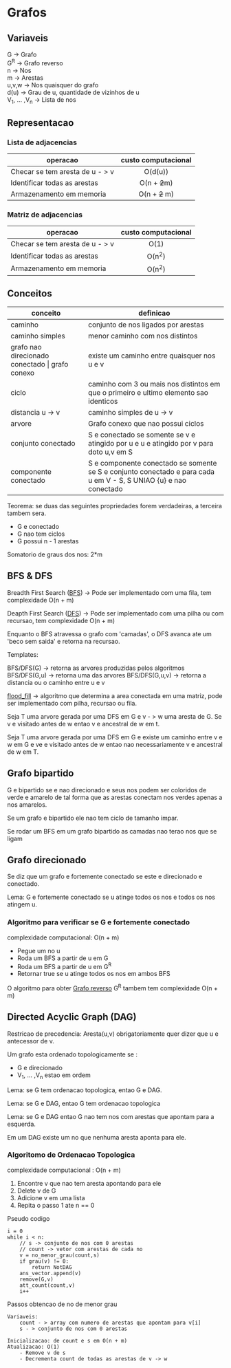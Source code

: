 # Grafos

## Variaveis

G -> Grafo<br>
G<sup>R</sup> -> Grafo reverso<br>
n -> Nos<br>
m -> Arestas<br>
u,v,w -> Nos quaisquer do grafo<br>
d(u) -> Grau de u, quantidade de vizinhos de u<br>
V<sub>1</sub>, ... ,V<sub>n</sub> -> Lista de nos<br>


## Representacao

### Lista de adjacencias

operacao | custo computacional
 ----  | :----:
Checar se tem aresta de u - > v  | O(d(u))
Identificar todas as arestas | O(n + <del>2</del>m)
Armazenamento em memoria | O(n + <del>2</del> m)

### Matriz de adjacencias

operacao | custo computacional
 ----  | :----:
Checar se tem aresta de u - > v  | O(1)
Identificar todas as arestas | O(n<sup>2</sup>)
Armazenamento em memoria | O(n<sup>2</sup>)
## Conceitos
conceito | definicao
--- | ---
caminho | conjunto de nos ligados por arestas 
caminho simples | menor caminho com nos distintos
grafo nao direcionado conectado \| grafo conexo | existe um caminho entre quaisquer nos u e v
ciclo | caminho com 3 ou mais nos distintos em que o primeiro e ultimo elemento sao identicos
distancia u -> v | caminho simples de u -> v
arvore | Grafo conexo que nao possui ciclos
conjunto conectado | S e conectado se somente se v e atingido por u e u e atingido por v para doto u,v em S
componente conectado | S e componente conectado se somente se S e conjunto conectado e para cada u em V - S, S UNIAO {u} e nao conectado

Teorema: se duas das seguintes propriedades forem verdadeiras, a terceira tambem sera.
- G e conectado
- G nao tem ciclos
- G possui n - 1 arestas

Somatorio de graus dos nos: 2*m
## BFS & DFS
Breadth First Search ([BFS](cpp/bfs.cpp)) -> Pode ser implementado com uma fila, tem complexidade O(n + m)

Deapth First Search ([DFS](cpp/dfs.cpp)) -> Pode ser implementado com uma pilha ou com recursao, tem complexidade O(n + m)

Enquanto o BFS atravessa o grafo com 'camadas', o DFS avanca ate um 'beco sem saida' e retorna na recursao.

Templates:

BFS/DFS(G) -> retorna as arvores produzidas pelos algoritmos
BFS/DFS(G,u) -> retorna uma das arvores
BFS/DFS(G,u,v) -> retorna a distancia ou o caminho entre u e v


[flood_fill](cpp/flood_fill.cpp) -> algoritmo que determina a area conectada em uma matriz, pode ser implementado com pilha, recursao ou fila.

Seja T uma arvore gerada por uma DFS em G e v - > w uma aresta de G. Se v e visitado antes de w entao v e ancestral de w em t.

Seja T uma arvore gerada por uma DFS em G e existe um caminho entre v e w em G e ve e visitado antes de w entao nao necessariamente v e ancestral de w em T.

## Grafo bipartido

G e bipartido se e nao direcionado e seus nos podem ser coloridos de verde e amarelo de tal forma que as arestas conectam nos verdes apenas a nos amarelos.

Se um grafo e bipartido ele nao tem ciclo de tamanho impar.

Se rodar um BFS em um grafo bipartido as camadas nao terao nos que se ligam

## Grafo direcionado

Se diz que um grafo e fortemente conectado se este e direcionado e conectado.

Lema: G e fortemente conectado se u atinge todos os nos e todos os nos atingem u.

### Algoritmo para verificar se G e fortemente conectado
complexidade computacional: O(n + m)
- Pegue um no u
- Roda um BFS a partir de u em G
- Roda um BFS a partir de u em G<sup>R</sup>
- Retornar true se u atinge todos os nos em ambos BFS

O algoritmo para obter [Grafo reverso](cpp/rev_graph.cpp) G<sup>R</sup> tambem tem complexidade O(n + m)

## Directed Acyclic Graph (DAG)

Restricao de precedencia: Aresta(u,v) obrigatoriamente quer dizer que u e antecessor de v.

Um grafo esta ordenado topologicamente se :
- G e direcionado
- V<sub>1</sub>, ... ,V<sub>n</sub> estao em ordem

Lema: se G tem ordenacao topologica, entao G e DAG.

Lema: se G e DAG, entao G tem ordenacao topologica

Lema: se G e DAG entao G nao tem nos com arestas que apontam para a esquerda.

Em um DAG existe um no que nenhuma aresta aponta para ele.

### Algoritomo de Ordenacao Topologica
complexidade computacional : O(n + m)

1. Encontre v que nao tem aresta apontando para ele
2. Delete v de G
3. Adicione v em uma lista
4. Repita o passo 1 ate n == 0

Pseudo codigo
```
i = 0
while i < n:
    // s -> conjunto de nos com 0 arestas
    // count -> vetor com arestas de cada no
    v = no_menor_grau(count,s)
    if grau(v) != 0:
        return NotDAG
    ans_vector.append(v)
    remove(G,v)
    att_count(count,v)
    i++
```
Passos obtencao de no de menor grau
```
Variaveis:
    count - > array com numero de arestas que apontam para v[i]
    s - > conjunto de nos com 0 arestas

Inicializacao: de count e s em O(n + m)
Atualizacao: O(1)
    - Remove v de s
    - Decrementa count de todas as arestas de v -> w
```